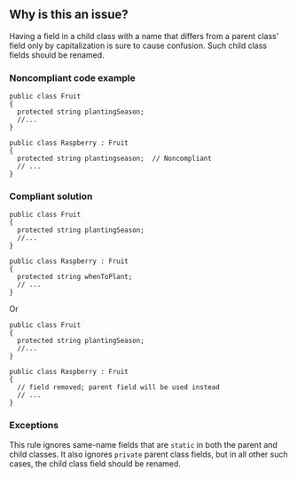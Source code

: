 ## Why is this an issue?
 
Having a field in a child class with a name that differs from a parent class' field only by capitalization is sure to cause confusion. Such child class fields should be renamed.
 
### Noncompliant code example

    public class Fruit
    {
      protected string plantingSeason;
      //...
    }
    
    public class Raspberry : Fruit
    {
      protected string plantingseason;  // Noncompliant
      // ...
    }

### Compliant solution

    public class Fruit
    {
      protected string plantingSeason;
      //...
    }
    
    public class Raspberry : Fruit
    {
      protected string whenToPlant;
      // ...
    }

Or

    public class Fruit
    {
      protected string plantingSeason;
      //...
    }
    
    public class Raspberry : Fruit
    {
      // field removed; parent field will be used instead
      // ...
    }

### Exceptions
 
This rule ignores same-name fields that are `static` in both the parent and child classes. It also ignores `private` parent class fields, but in all other such cases, the child class field should be renamed.